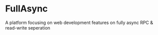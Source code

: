 # FullAsync
A platform focusing on web development features on fully async RPC &amp; read-write seperation
